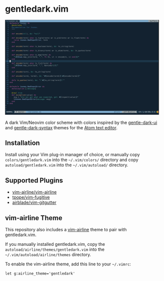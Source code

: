 # gentledark.vim
<img src="https://github.com/gentlelionstudios/gentledark.vim/raw/master/images/theme-preview.png" width="874" alt="Image of the Gentle Dark Theme">

A dark Vim/Neovim color scheme with colors inspired by the [gentle-dark-ui](https://github.com/gentlelionstudios/gentle-dark-ui-atom) and
[gentle-dark-syntax](https://github.com/gentlelionstudios/gentle-dark-syntax-atom) themes for the [Atom text editor](https://atom.io/).

## Installation

Install using your Vim plug-in manager of choice, or manually copy `colors/gentledark.vim` into the `~/.vim/colors/` directory and copy `autoload/gentledark.vim` into the `~/.vim/autoload/` directory.

## Supported Plugins

- [vim-airline/vim-airline](https://github.com/vim-airline/vim-airline)
- [tpope/vim-fugitive](https://github.com/tpope/vim-fugitive)
- [airblade/vim-gitgutter](https://github.com/airblade/vim-gitgutter)

## vim-airline Theme

This repository also includes a [vim-airline](https://github.com/vim-airline/vim-airline) theme to pair with
gentledark.vim.

If you manually installed gentledark.vim, copy the
`autoload/airline/themes/gentledark.vim` into the
`~/.vim/autoload/airline/themes` directory.

To enable the vim-airline theme, add this line to your `~/.vimrc`:

```vim
let g:airline_theme='gentledark'
```
